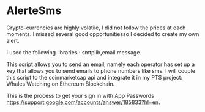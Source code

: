 # AlerteSms


Crypto-currencies are highly volatile, I did not follow the prices at each moments.
I missed several good opportunitiesso I decided to create my own alert.

I used the following libraries : smtplib,email.message.

This script allows you to send an email, namely each operator has set up a key that allows you to send emails to phone numbers like sms.
I will couple this script to the coinmarketcap api and integrate it in my PTS project: Whales Watching on Ethereum Blockchain.

This is the process to get your sign in with App Passwords https://support.google.com/accounts/answer/185833?hl=en.
